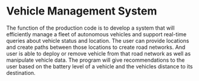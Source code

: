 # Vehicle Management System

The function of the production code is to develop a system that will efficiently manage a fleet of autonomous vehicles and
support real-time queries about vehicle status and location. The user can provide
locations and create paths between those locations to create road networks. And
user is able to deploy or remove vehicle from that road network as well as manipulate
vehicle data.
The program will give recommendations to the user based on the battery level of a
vehicle and the vehicles distance to its destination.
